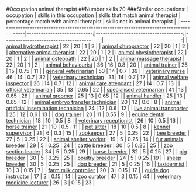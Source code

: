 #Occupation animal therapist
##Number skills 20
###Similar occupations:
| occupation                                                                                |   skills in this occupation |   skills that match animal therapist |   percentage match with animal therapist |   skills not in animal therapist |
|:------------------------------------------------------------------------------------------|----------------------------:|-------------------------------------:|-----------------------------------------:|---------------------------------:|
| [animal hydrotherapist](animal_hydrotherapist.md)                                         |                          22 |                                   20 |                                     1    |                                2 |
| [animal chiropractor](animal_chiropractor.md)                                             |                          22 |                                   20 |                                     1    |                                2 |
| [alternative animal therapist](alternative_animal_therapist.md)                           |                          22 |                                   20 |                                     1    |                                2 |
| [animal physiotherapist](animal_physiotherapist.md)                                       |                          22 |                                   20 |                                     1    |                                2 |
| [animal osteopath](animal_osteopath.md)                                                   |                          22 |                                   20 |                                     1    |                                2 |
| [animal massage therapist](animal_massage_therapist.md)                                   |                          22 |                                   20 |                                     1    |                                2 |
| [animal behaviourist](animal_behaviourist.md)                                             |                          36 |                                   16 |                                     0.8  |                               20 |
| [animal trainer](animal_trainer.md)                                                       |                          26 |                                   15 |                                     0.75 |                               11 |
| [general veterinarian](general_veterinarian.md)                                           |                          53 |                                   14 |                                     0.7  |                               39 |
| [veterinary nurse](veterinary_nurse.md)                                                   |                          46 |                                   14 |                                     0.7  |                               32 |
| [veterinary technician](veterinary_technician.md)                                         |                          31 |                                   14 |                                     0.7  |                               17 |
| [animal welfare inspector](animal_welfare_inspector.md)                                   |                          26 |                                   14 |                                     0.7  |                               12 |
| [animal care attendant](animal_care_attendant.md)                                         |                          27 |                                   14 |                                     0.7  |                               13 |
| [official veterinarian](official_veterinarian.md)                                         |                          35 |                                   13 |                                     0.65 |                               22 |
| [specialised veterinarian](specialised_veterinarian.md)                                   |                          41 |                                   13 |                                     0.65 |                               28 |
| [animal groomer](animal_groomer.md)                                                       |                          25 |                                   13 |                                     0.65 |                               12 |
| [animal handler](animal_handler.md)                                                       |                          25 |                                   13 |                                     0.65 |                               12 |
| [animal embryo transfer technician](animal_embryo_transfer_technician.md)                 |                          20 |                                   12 |                                     0.6  |                                8 |
| [animal artificial insemination technician](animal_artificial_insemination_technician.md) |                          24 |                                   12 |                                     0.6  |                               12 |
| [live animal transporter](live_animal_transporter.md)                                     |                          25 |                                   12 |                                     0.6  |                               13 |
| [dog trainer](dog_trainer.md)                                                             |                          20 |                                   11 |                                     0.55 |                                9 |
| [equine dental technician](equine_dental_technician.md)                                   |                          18 |                                   10 |                                     0.5  |                                8 |
| [veterinary receptionist](veterinary_receptionist.md)                                     |                          26 |                                   10 |                                     0.5  |                               16 |
| [horse trainer](horse_trainer.md)                                                         |                          21 |                                   10 |                                     0.5  |                               11 |
| [pet sitter](pet_sitter.md)                                                               |                          18 |                                   10 |                                     0.5  |                                8 |
| [kennel supervisor](kennel_supervisor.md)                                                 |                          21 |                                    6 |                                     0.3  |                               15 |
| [zookeeper](zookeeper.md)                                                                 |                          27 |                                    5 |                                     0.25 |                               22 |
| [bee breeder](bee_breeder.md)                                                             |                          27 |                                    5 |                                     0.25 |                               22 |
| [animal shelter worker](animal_shelter_worker.md)                                         |                          19 |                                    5 |                                     0.25 |                               14 |
| [fur animals breeder](fur_animals_breeder.md)                                             |                          29 |                                    5 |                                     0.25 |                               24 |
| [cattle breeder](cattle_breeder.md)                                                       |                          30 |                                    5 |                                     0.25 |                               25 |
| [zoo section leader](zoo_section_leader.md)                                               |                          34 |                                    5 |                                     0.25 |                               29 |
| [horse breeder](horse_breeder.md)                                                         |                          32 |                                    5 |                                     0.25 |                               27 |
| [pig breeder](pig_breeder.md)                                                             |                          30 |                                    5 |                                     0.25 |                               25 |
| [poultry breeder](poultry_breeder.md)                                                     |                          24 |                                    5 |                                     0.25 |                               19 |
| [sheep breeder](sheep_breeder.md)                                                         |                          30 |                                    5 |                                     0.25 |                               25 |
| [dog breeder](dog_breeder.md)                                                             |                          21 |                                    5 |                                     0.25 |                               16 |
| [taxidermist](taxidermist.md)                                                             |                          10 |                                    3 |                                     0.15 |                                7 |
| [farm milk controller](farm_milk_controller.md)                                           |                          20 |                                    3 |                                     0.15 |                               17 |
| [guide dog instructor](guide_dog_instructor.md)                                           |                          17 |                                    3 |                                     0.15 |                               14 |
| [zoo curator](zoo_curator.md)                                                             |                          47 |                                    3 |                                     0.15 |                               44 |
| [veterinary medicine lecturer](veterinary_medicine_lecturer.md)                           |                          26 |                                    3 |                                     0.15 |                               23 |
